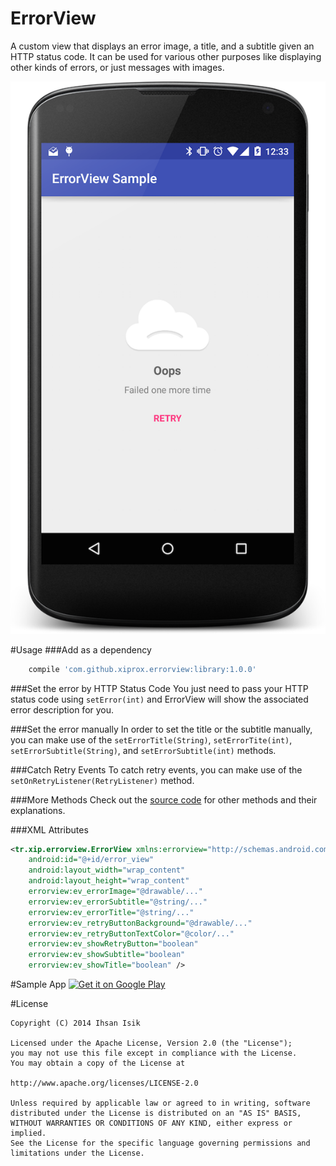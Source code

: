 ErrorView
=========
A custom view that displays an error image, a title, and a subtitle given an HTTP status code. It can be used for various other purposes like displaying other kinds of errors, or just messages with images.

<p align="center">
<img src="/graphics/screenshots/ss_01.png" />
</p>

#Usage
###Add as a dependency
```groovy
    compile 'com.github.xiprox.errorview:library:1.0.0'
````

###Set the error by HTTP Status Code
You just need to pass your HTTP status code using `setError(int)` and ErrorView will show the associated error description for you.

###Set the error manually
In order to set the title or the subtitle manually, you can make use of the `setErrorTitle(String)`, `setErrorTite(int)`, `setErrorSubtitle(String)`, and `setErrorSubtitle(int)` methods.

###Catch Retry Events
To catch retry events, you can make use of the `setOnRetryListener(RetryListener)` method.

###More Methods
Check out the [source code](../master/library/src/main/java/tr/xip/errorview/ErrorView.java) for other methods and their explanations.

###XML Attributes
```xml
<tr.xip.errorview.ErrorView xmlns:errorview="http://schemas.android.com/apk/res-auto"
    android:id="@+id/error_view"
    android:layout_width="wrap_content"
    android:layout_height="wrap_content"
    errorview:ev_errorImage="@drawable/..."
    errorview:ev_errorSubtitle="@string/..."
    errorview:ev_errorTitle="@string/..."
    errorview:ev_retryButtonBackground="@drawable/..."
    errorview:ev_retryButtonTextColor="@color/..."
    errorview:ev_showRetryButton="boolean"
    errorview:ev_showSubtitle="boolean"
    errorview:ev_showTitle="boolean" />
```

#Sample App
<a href="https://play.google.com/store/apps/details?id=tr.xip.errorview.sample">
<img alt="Get it on Google Play"
src="https://developer.android.com/images/brand/en_generic_rgb_wo_45.png" />
</a>

#License
```
Copyright (C) 2014 Ihsan Isik

Licensed under the Apache License, Version 2.0 (the "License");
you may not use this file except in compliance with the License.
You may obtain a copy of the License at

http://www.apache.org/licenses/LICENSE-2.0

Unless required by applicable law or agreed to in writing, software
distributed under the License is distributed on an "AS IS" BASIS,
WITHOUT WARRANTIES OR CONDITIONS OF ANY KIND, either express or implied.
See the License for the specific language governing permissions and
limitations under the License.
```
